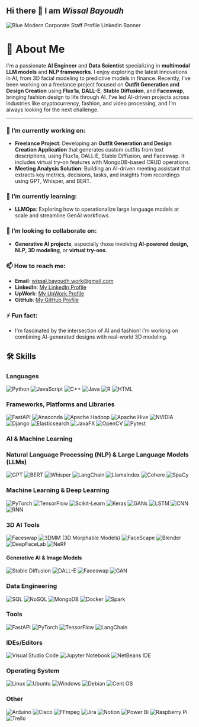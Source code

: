 ## Hi there 👋 I am _Wissal Bayoudh_
![Blue Modern Corporate Staff Profile LinkedIn Banner](https://github.com/user-attachments/assets/e6b7fd3c-c7c9-40f9-8a64-dce295dd7d20)


# 🧠 About Me  
I'm a passionate **AI Engineer** and **Data Scientist** specializing in **multimodal LLM models** and **NLP frameworks**. I enjoy exploring the latest innovations in AI, from 3D facial modeling to predictive models in finance. Recently, I’ve been working on a freelance project focused on **Outfit Generation and Design Creation** using **Flux1a**, **DALL-E**, **Stable Diffusion**, and **Faceswap**, bringing fashion design to life through AI. I’ve led AI-driven projects across industries like cryptocurrency, fashion, and video processing, and I’m always looking for the next challenge.

---

### 🔭 I’m currently working on:
- **Freelance Project**: Developing an **Outfit Generation and Design Creation Application** that generates custom outfits from text descriptions, using Flux1a, DALL·E, Stable Diffusion, and Faceswap. It includes virtual try-on features with MongoDB-based CRUD operations.
- **Meeting Analysis Solution**: Building an AI-driven meeting assistant that extracts key metrics, decisions, tasks, and insights from recordings using GPT, Whisper, and BERT.

### 🌱 I’m currently learning:
- **LLMOps**: Exploring how to operationalize large language models at scale and streamline GenAI workflows.

### 👯 I’m looking to collaborate on:
- **Generative AI projects**, especially those involving **AI-powered design, NLP, 3D modeling**, or **virtual try-ons**.

### 📫 How to reach me:
- **Email**: wissal.bayoudh.work@gmail.com
- **LinkedIn**: [My LinkedIn Profile](https://www.linkedin.com/feed/)
- **UpWork**:  [My UpWork Profile](https://www.upwork.com/freelancers/~01e07abad545191076)
- **GitHub**: [My GitHub Profile](https://github.com/wissalBayoudh)

### ⚡ Fun fact:
- I'm fascinated by the intersection of AI and fashion! I’m working on combining AI-generated designs with real-world 3D modeling.
<!--
## 🌟 Featured Projects  
### **Outfit Generation and Design Creation Application**  
- **Overview**: A web-based application enabling users to generate custom outfit designs based on text descriptions. Users receive a **Design Card** that includes details like the title, clothing type, designer inspiration, style, and fabric, along with a generated image.  
- **Technologies Used**: Flux1a, DALL-E, Stable Diffusion, Faceswap, FastAPI, Docker, MongoDB.  
- **Status**: Completed the core functionality and MongoDB integration. Currently working on the virtual try-on module using a face-swap algorithm to allow users to visualize themselves in the outfits.  

### **Meeting Analysis with AI**  
- **Overview**: Developed a solution utilizing models like GPT and Whisper to extract insights from meeting transcripts, such as summarization, topic detection, and NER.  
- **Technologies Used**: GPT, Whisper, LangChain, PyTorch, FastAPI, MongoDB.  

### **3D Facial Modeling and Lip Sync (DeepFake)**  
- **Overview**: Innovated facial reconstruction using DeepFake techniques and 3D modeling tools like FaceScape, achieving a 95% accuracy rate.  
- **Technologies Used**: FaceScape, DeepFaceLab, Tortoise-TTS.

### **Cryptotoken Pricing Model**  
- **Overview**: Built an LSTM-based model for cryptocurrency pricing with a 92% accuracy rate.  
- **Technologies Used**: LSTM, Python, SANAPI.
-->
## 🛠️ Skills  

### Languages  
![Python](https://img.shields.io/badge/-Python-3776AB?logo=python&logoColor=white&style=for-the-badge)  ![JavaScript](https://img.shields.io/badge/-JavaScript-F7DF1E?logo=javascript&logoColor=black&style=for-the-badge) ![C++](https://img.shields.io/badge/-C++-00599C?logo=cplusplus&logoColor=white&style=for-the-badge)  ![Java](https://img.shields.io/badge/-Java-007396?logo=java&logoColor=white&style=for-the-badge) ![R](https://img.shields.io/badge/-R-276DC3?logo=r&logoColor=white&style=for-the-badge) ![HTML](https://img.shields.io/badge/-HTML-E34F26?logo=html5&logoColor=white&style=for-the-badge)

### Frameworks, Platforms and Libraries
![FastAPI](https://img.shields.io/badge/FastAPI-005571?style=for-the-badge&logo=fastapi) ![Anaconda](https://img.shields.io/badge/Anaconda-%2344A833.svg?style=for-the-badge&logo=anaconda&logoColor=white) ![Apache Hadoop](https://img.shields.io/badge/Apache%20Hadoop-66CCFF?style=for-the-badge&logo=apachehadoop&logoColor=black) ![Apache Hive](https://img.shields.io/badge/Apache%20Hive-FDEE21?style=for-the-badge&logo=apachehive&logoColor=black) ![NVIDIA](https://img.shields.io/badge/cuda-000000.svg?style=for-the-badge&logo=nVIDIA&logoColor=green) ![Django](https://img.shields.io/badge/django-%23092E20.svg?style=for-the-badge&logo=django&logoColor=white) ![Elasticsearch](https://img.shields.io/badge/elasticsearch-%230377CC.svg?style=for-the-badge&logo=elasticsearch&logoColor=white) ![JavaFX](https://img.shields.io/badge/javafx-%23FF0000.svg?style=for-the-badge&logo=javafx&logoColor=white) ![OpenCV](https://img.shields.io/badge/opencv-%23white.svg?style=for-the-badge&logo=opencv&logoColor=white) ![Pytest](https://img.shields.io/badge/pytest-%23ffffff.svg?style=for-the-badge&logo=pytest&logoColor=2f9fe3) 



### AI & Machine Learning  


### Natural Language Processing (NLP) & Large Language Models (LLMs)
![GPT](https://img.shields.io/badge/GPT-FF6F00?style=for-the-badge&logo=openai&logoColor=white) ![BERT](https://img.shields.io/badge/BERT-0052CC?style=for-the-badge&logo=transformers&logoColor=white) ![Whisper](https://img.shields.io/badge/Whisper-00BFFF?style=for-the-badge) ![LangChain](https://img.shields.io/badge/LangChain-FF4500?style=for-the-badge) ![LlamaIndex](https://img.shields.io/badge/LlamaIndex-9B59B6?style=for-the-badge) ![Cohere](https://img.shields.io/badge/Cohere-4B8BBE?style=for-the-badge) ![SpaCy](https://img.shields.io/badge/SpaCy-36648B?style=for-the-badge)

### Machine Learning & Deep Learning
![PyTorch](https://img.shields.io/badge/PyTorch-EE4C2C?style=for-the-badge&logo=pytorch&logoColor=white) ![TensorFlow](https://img.shields.io/badge/TensorFlow-FF6F00?style=for-the-badge&logo=tensorflow&logoColor=white) ![Scikit-Learn](https://img.shields.io/badge/Scikit_Learn-F7931E?style=for-the-badge&logo=scikit-learn&logoColor=white) ![Keras](https://img.shields.io/badge/Keras-D00000?style=for-the-badge&logo=keras&logoColor=white) ![GANs](https://img.shields.io/badge/GANs-00C853?style=for-the-badge) ![LSTM](https://img.shields.io/badge/LSTM-4B8BBE?style=for-the-badge) ![CNN](https://img.shields.io/badge/CNN-1E90FF?style=for-the-badge) ![RNN](https://img.shields.io/badge/RNN-6A5ACD?style=for-the-badge)

### 3D AI Tools
![Faceswap](https://img.shields.io/badge/Faceswap-FF69B4?style=for-the-badge) ![3DMM (3D Morphable Models)](https://img.shields.io/badge/3DMM-9400D3?style=for-the-badge) ![FaceScape](https://img.shields.io/badge/FaceScape-8A2BE2?style=for-the-badge) ![Blender](https://img.shields.io/badge/Blender-F5792A?style=for-the-badge&logo=blender&logoColor=white) ![DeepFaceLab](https://img.shields.io/badge/DeepFaceLab-DC143C?style=for-the-badge) ![NeRF](https://img.shields.io/badge/NeRF-32CD32?style=for-the-badge)

#### **Generative AI & Image Models**  
![Stable Diffusion](https://img.shields.io/badge/-Stable%20Diffusion-4E4E50?logo=stablediffusion&logoColor=white&style=for-the-badge) ![DALL-E](https://img.shields.io/badge/-DALL--E-412991?logo=openai&logoColor=white&style=for-the-badge) ![Faceswap](https://img.shields.io/badge/-Faceswap-FF6347?logo=deepfake&logoColor=white&style=for-the-badge) ![GAN](https://img.shields.io/badge/-GAN-EC407A?logo=deeplearning&logoColor=white&style=for-the-badge)

### Data Engineering  
![SQL](https://img.shields.io/badge/-SQL-4479A1?logo=postgresql&logoColor=white&style=for-the-badge) ![NoSQL](https://img.shields.io/badge/-NoSQL-4DB33D?logo=mongodb&logoColor=white&style=for-the-badge) ![MongoDB](https://img.shields.io/badge/-MongoDB-47A248?logo=mongodb&logoColor=white&style=for-the-badge) ![Docker](https://img.shields.io/badge/-Docker-2496ED?logo=docker&logoColor=white&style=for-the-badge) ![Spark](https://img.shields.io/badge/-Spark-E25A1C?logo=apachespark&logoColor=white&style=for-the-badge)


### Tools  
![FastAPI](https://img.shields.io/badge/-FastAPI-009688?logo=fastapi&logoColor=white&style=for-the-badge) ![PyTorch](https://img.shields.io/badge/-PyTorch-EE4C2C?logo=pytorch&logoColor=white&style=for-the-badge) ![TensorFlow](https://img.shields.io/badge/-TensorFlow-FF6F00?logo=tensorflow&logoColor=white&style=for-the-badge) ![LangChain](https://img.shields.io/badge/-LangChain-0066CC?logo=langchain&logoColor=white&style=for-the-badge) 

### IDEs/Editors
![Visual Studio Code](https://img.shields.io/badge/Visual%20Studio%20Code-0078d7.svg?style=for-the-badge&logo=visual-studio-code&logoColor=white) ![Jupyter Notebook](https://img.shields.io/badge/jupyter-%23FA0F00.svg?style=for-the-badge&logo=jupyter&logoColor=white) ![NetBeans IDE](https://img.shields.io/badge/NetBeansIDE-1B6AC6.svg?style=for-the-badge&logo=apache-netbeans-ide&logoColor=white)

### Operating System
![Linux](https://img.shields.io/badge/Linux-FCC624?style=for-the-badge&logo=linux&logoColor=black) ![Ubuntu](https://img.shields.io/badge/Ubuntu-E95420?style=for-the-badge&logo=ubuntu&logoColor=white) ![Windows](https://img.shields.io/badge/Windows-0078D6?style=for-the-badge&logo=windows&logoColor=white) 	![Debian](https://img.shields.io/badge/Debian-D70A53?style=for-the-badge&logo=debian&logoColor=white) 	![Cent OS](https://img.shields.io/badge/cent%20os-002260?style=for-the-badge&logo=centos&logoColor=F0F0F0)

### Other
![Arduino](https://img.shields.io/badge/-Arduino-00979D?style=for-the-badge&logo=Arduino&logoColor=white) ![Cisco](https://img.shields.io/badge/cisco-%23049fd9.svg?style=for-the-badge&logo=cisco&logoColor=black) ![FFmpeg](https://shields.io/badge/FFmpeg-%23171717.svg?logo=ffmpeg&style=for-the-badge&labelColor=171717&logoColor=5cb85c) ![Jira](https://img.shields.io/badge/jira-%230A0FFF.svg?style=for-the-badge&logo=jira&logoColor=white) ![Notion](https://img.shields.io/badge/Notion-%23000000.svg?style=for-the-badge&logo=notion&logoColor=white) ![Power Bi](https://img.shields.io/badge/power_bi-F2C811?style=for-the-badge&logo=powerbi&logoColor=black) ![Raspberry Pi](https://img.shields.io/badge/-Raspberry_Pi-C51A4A?style=for-the-badge&logo=Raspberry-Pi) ![Trello](https://img.shields.io/badge/Trello-%23026AA7.svg?style=for-the-badge&logo=Trello&logoColor=white) 
<!--
**wissalBayoudh/wissalBayoudh** is a ✨ _special_ ✨ repository because its `README.md` (this file) appears on your GitHub profile.

Here are some ideas to get you started:

- 🔭 I’m currently working on ...
- 🌱 I’m currently learning ...
- 👯 I’m looking to collaborate on ...
- 🤔 I’m looking for help with ...
- 💬 Ask me about ...
- 📫 How to reach me: ...
- 😄 Pronouns: ...
- ⚡ Fun fact: ...
-->
